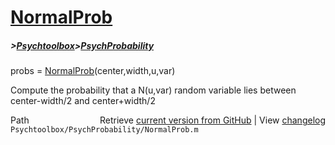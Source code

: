 # [NormalProb](NormalProb)
##### >[Psychtoolbox](Psychtoolbox)>[PsychProbability](PsychProbability)

probs = [NormalProb](NormalProb)(center,width,u,var)  
  
Compute the probability that a N(u,var) random variable lies between  
center-width/2 and center+width/2  




<div class="code_header" style="text-align:right;">
  <span style="float:left;">Path&nbsp;&nbsp;</span> <span class="counter">Retrieve <a href=
  "https://raw.github.com/Psychtoolbox-3/Psychtoolbox-3/beta/Psychtoolbox/PsychProbability/NormalProb.m">current version from GitHub</a> | View <a href=
  "https://github.com/Psychtoolbox-3/Psychtoolbox-3/commits/beta/Psychtoolbox/PsychProbability/NormalProb.m">changelog</a></span>
</div>
<div class="code">
  <code>Psychtoolbox/PsychProbability/NormalProb.m</code>
</div>

